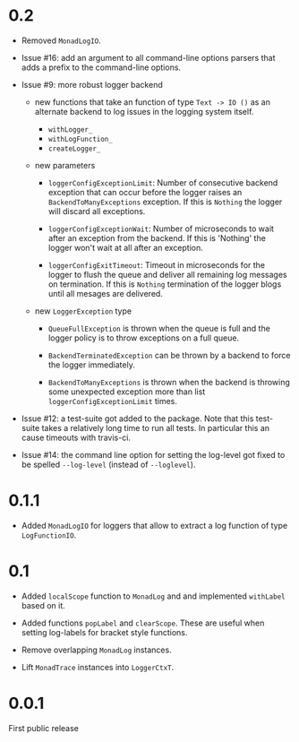 0.2
===

*   Removed `MonadLogIO`.

*   Issue #16: add an argument to all command-line options parsers that
    adds a prefix to the command-line options.

*   Issue #9: more robust logger backend

    *   new functions that take an function of type `Text -> IO ()` as
        an alternate backend to log issues in the logging system itself.

        *   `withLogger_`
        *   `withLogFunction_`
        *   `createLogger_`

    *   new parameters
        *   `loggerConfigExceptionLimit`:
            Number of consecutive backend exception that can occur before the logger
            raises an `BackendToManyExceptions` exception. If this is `Nothing`
            the logger will discard all exceptions.

        *   `loggerConfigExceptionWait`:
            Number of microseconds to wait after an exception from the backend.
            If this is 'Nothing' the logger won't wait at all after an exception.

        *   `loggerConfigExitTimeout`:
            Timeout in microseconds for the logger to flush the queue and
            deliver all remaining log messages on termination. If this is `Nothing`
            termination of the logger blogs until all mesages are delivered.

    *   new `LoggerException` type
        *   `QueueFullException` is thrown when the queue is full and the logger
            policy is to throw exceptions on a full queue.

        *   `BackendTerminatedException` can be thrown by a backend to force the
            logger immediately.

        *   `BackendToManyExceptions` is thrown when the backend is throwing some
            unexpected exception more than list `loggerConfigExceptionLimit` times.

*   Issue #12: a test-suite got added to the package. Note that this test-suite takes
    a relatively long time to run all tests. In particular this an cause timeouts
    with travis-ci.

*   Issue #14: the command line option for setting the log-level got fixed to be
    spelled `--log-level` (instead of `--loglevel`).

0.1.1
=====

*   Added `MonadLogIO` for loggers that allow to extract a log
    function of type `LogFunctionIO`.

0.1
===

*   Added `localScope` function to `MonadLog` and and implemented `withLabel`
    based on it.

*   Added functions `popLabel` and `clearScope`. These are useful when setting
    log-labels for bracket style functions.

*   Remove overlapping `MonadLog` instances.

*   Lift `MonadTrace` instances into `LoggerCtxT`.

0.0.1
=====

First public release

